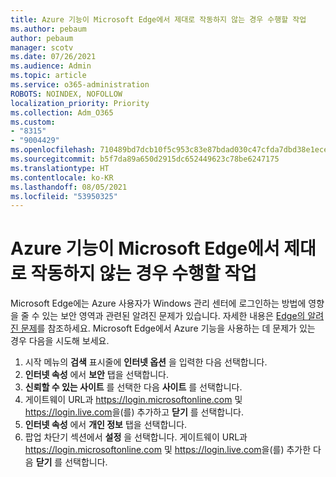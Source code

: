```yaml
---
title: Azure 기능이 Microsoft Edge에서 제대로 작동하지 않는 경우 수행할 작업
ms.author: pebaum
author: pebaum
manager: scotv
ms.date: 07/26/2021
ms.audience: Admin
ms.topic: article
ms.service: o365-administration
ROBOTS: NOINDEX, NOFOLLOW
localization_priority: Priority
ms.collection: Adm_O365
ms.custom:
- "8315"
- "9004429"
ms.openlocfilehash: 710489bd7dcb10f5c953c83e87bdad030c47cfda7dbd38e1eceae78bfe0d8790
ms.sourcegitcommit: b5f7da89a650d2915dc652449623c78be6247175
ms.translationtype: HT
ms.contentlocale: ko-KR
ms.lasthandoff: 08/05/2021
ms.locfileid: "53950325"
---
```

# <a name="what-to-do-if-azure-features-dont-work-properly-in-microsoft-edge"></a>Azure 기능이 Microsoft Edge에서 제대로 작동하지 않는 경우 수행할 작업

Microsoft Edge에는 Azure 사용자가 Windows 관리 센터에 로그인하는 방법에 영향을 줄 수 있는 보안 영역과 관련된 알려진 문제가 있습니다. 자세한 내용은 [Edge의 알려진 문제](https://go.microsoft.com/fwlink/?linkid=2140608)를 참조하세요. Microsoft Edge에서 Azure 기능을 사용하는 데 문제가 있는 경우 다음을 시도해 보세요.

1. 시작 메뉴의 **검색** 표시줄에 **인터넷 옵션** 을 입력한 다음 선택합니다.
1. **인터넷 속성** 에서 **보안** 탭을 선택합니다.
1. **신뢰할 수 있는 사이트** 를 선택한 다음 **사이트** 를 선택합니다.
1. 게이트웨이 URL과 <https://login.microsoftonline.com> 및 <https://login.live.com>을(를) 추가하고 **닫기** 를 선택합니다.
1. **인터넷 속성** 에서 **개인 정보** 탭을 선택합니다.
1. 팝업 차단기 섹션에서 **설정** 을 선택합니다. 게이트웨이 URL과 <https://login.microsoftonline.com> 및 <https://login.live.com>을(를) 추가한 다음 **닫기** 를 선택합니다.